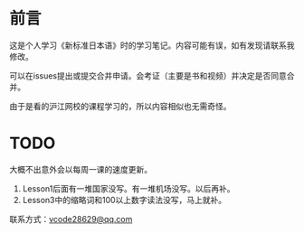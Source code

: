 # 前言

这是个人学习《新标准日本语》时的学习笔记。内容可能有误，如有发现请联系我修改。

可以在issues提出或提交合并申请。会考证（主要是书和视频）并决定是否同意合并。

由于是看的沪江网校的课程学习的，所以内容相似也无需奇怪。

# TODO

大概不出意外会以每周一课的速度更新。

1. Lesson1后面有一堆国家没写。有一堆机场没写。以后再补。
2. Lesson3中的缩略词和100以上数字读法没写，马上就补。

联系方式：vcode28629@qq.com
